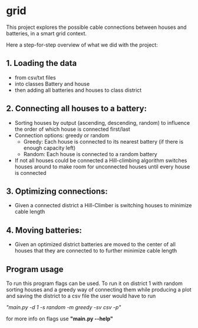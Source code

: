# grid
This project explores the possible cable connections between houses and batteries, in a smart grid context.

Here a step-for-step overview of what we did with the project:
## 1. Loading the data
  - from csv/txt files
  - into classes Battery and house
  - then adding all batteries and houses to class district
## 2. Connecting all houses to a battery:
  - Sorting houses by output (ascending, descending, random) to influence the order of which house is connected first/last
  - Connection options: greedy or random
     - Greedy: Each house is connected to its nearest battery (if there is enough capacity left)
      - Random: Each house is connected to a random battery
  - If not all houses could be connected a Hill-climbing algorithm switches houses around to make room for unconnected houses until every house is connected
## 3. Optimizing connections:
- Given a connected district a Hill-Climber is switching houses to minimize cable length
## 4. Moving batteries:
- Given an optimized district batteries are moved to the center of all houses that they are connected to to further minimize cable length

## Program usage
To run this program flags can be used. To run it on district 1 with random sorting houses and a greedy way of connecting them while producing a plot and saving the district to a csv file the user would have to run

*"main.py -d 1 -s random -m greedy -sv csv -p"*

for more info on flags use **"main.py --help"**
